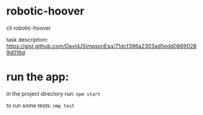 # robotic-hoover
cli robotic-hoover

task description: https://gist.github.com/DavidJSimpsonEsq/71dcf396a2303ad5edd08690289d016d


# run the app:
in the project directory run:
`npm start`

to run some tests:
`nmp test`
